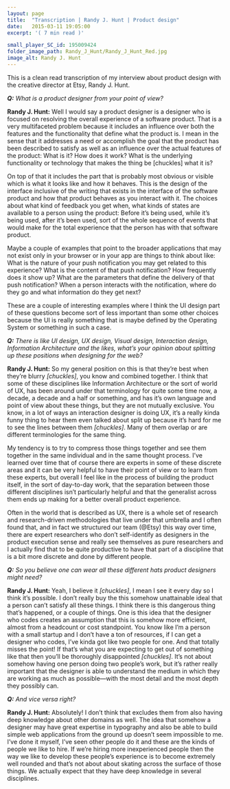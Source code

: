 ```yaml
---
layout: page
title:  "Transcription | Randy J. Hunt | Product design"
date:   2015-03-11 19:05:00
excerpt: '( 7 min read )'

small_player_SC_id: 195009424  
folder_image_path: Randy_J_Hunt/Randy_J_Hunt_Red.jpg
image_alt: Randy J. Hunt
---
```


This is a clean read transcription of my interview about product design with the creative director at Etsy, Randy J. Hunt.

***Q:** What is a product designer from your point of view?*

**Randy J. Hunt:** Well I would say a product designer is a designer who is focused on resolving the overall experience of a software product. That is a very multifaceted problem because it includes an influence over both the features and the functionality that define what the product is. I mean in the sense that it addresses a need or accomplish the goal that the product has been described to satisfy as well as an influence over the actual features of the product: What is it? How does it work? What is the underlying functionality or technology that makes the thing be [chuckles] what it is?

On top of that it includes the part that is probably most obvious or visible which is what it looks like and how it behaves. This is the design of the interface inclusive of the writing that exists in the interface of the software product and how that product behaves as you interact with it. The choices about what kind of feedback you get when, what kinds of states are available to a person using the product: Before it’s being used, while it’s being used, after it’s been used, sort of the whole sequence of events that would make for the total experience that the person has with that software product.

Maybe a couple of examples that point to the broader applications that may not exist only in your browser or in your app are things to think about like: What is the nature of your push notification you may get related to this experience? What is the content of that push notification? How frequently does it show up? What are the parameters that define the delivery of that push notification? When a person interacts with the notification, where do they go and what information do they get next? 

These are a couple of interesting examples where I think the UI design part of these questions become sort of less important than some other choices because the UI is really something that is maybe defined by the Operating System or something in such a case.

***Q:** There is like UI design, UX design, Visual design, Interaction design, Information Architecture and the likes, what’s your opinion about splitting up these positions when designing for the web?*

**Randy J. Hunt:** So my general position on this is that they’re best when they’re blurry *[chuckles]*, you know and combined together. I think that some of these disciplines like Information Architecture or the sort of world of UX, has been around under that terminology for quite some time now, a decade, a decade and a half or something, and has it’s own language and point of view about these things, but they are not mutually exclusive. You know, in a lot of ways an interaction designer is doing UX, it’s a really kinda funny thing to hear them even talked about split up because it’s hard for me to see the lines between them *[chuckles]*. Many of them overlap or are different terminologies for the same thing.

My tendency is to try to compress those things together and see them together in the same individual and in the same thought process. I’ve learned over time that of course there are experts in some of these discrete areas and it can be very helpful to have their point of view or to learn from these experts, but overall I feel like in the process of building the product itself, in the sort of day-to-day work, that the separation between those different disciplines isn’t particularly helpful and that the generalist across them ends up making for a better overall product experience. 

Often in the world that is described as UX, there is a whole set of research and research-driven methodologies that live under that umbrella and I often found that, and in fact we structured our team (@Etsy) this way over time, there are expert researchers who don’t self-identify as designers in the product execution sense and really see themselves as pure researchers and I actually find that to be quite productive to have that part of a discipline that is a bit more discrete and done by different people. 

***Q:** So you believe one can wear all these different hats product designers might need?*

**Randy J. Hunt:** Yeah, I believe it *[chuckles]*, I mean I see it every day so I think it’s possible. I don’t really buy the this somehow unattainable ideal that a person can’t satisfy all these things. I think there is this dangerous thing that’s happened, or a couple of things. One is this idea that the designer who codes creates an assumption that this is somehow more efficient, almost from a headcount or cost standpoint. You know like I’m a person with a small startup and I don’t have a ton of resources, if I can get a designer who codes, I’ve kinda got like two people for one. And that totally misses the point! If that’s what you are expecting to get out of something like that then you’ll be thoroughly disappointed *[chuckles]*. It’s not about somehow having one person doing two people’s work, but it’s rather really important that the designer is able to understand the medium in which they are working as much as possible—with the most detail and the most depth they possibly can.

***Q:** And vice versa right?*

**Randy J. Hunt:** Absolutely! I don’t think that excludes them from also having deep knowledge about other domains as well. The idea that somehow a designer may have great expertise in typography and also be able to build simple web applications from the ground up doesn’t seem impossible to me. I’ve done it myself, I’ve seen other people do it and these are the kinds of people we like to hire. If we’re hiring more inexperienced people then the way we like to develop these people’s experience is to become extremely well rounded and that’s not about about skating across the surface of those things. We actually expect that they have deep knowledge in several disciplines. 
